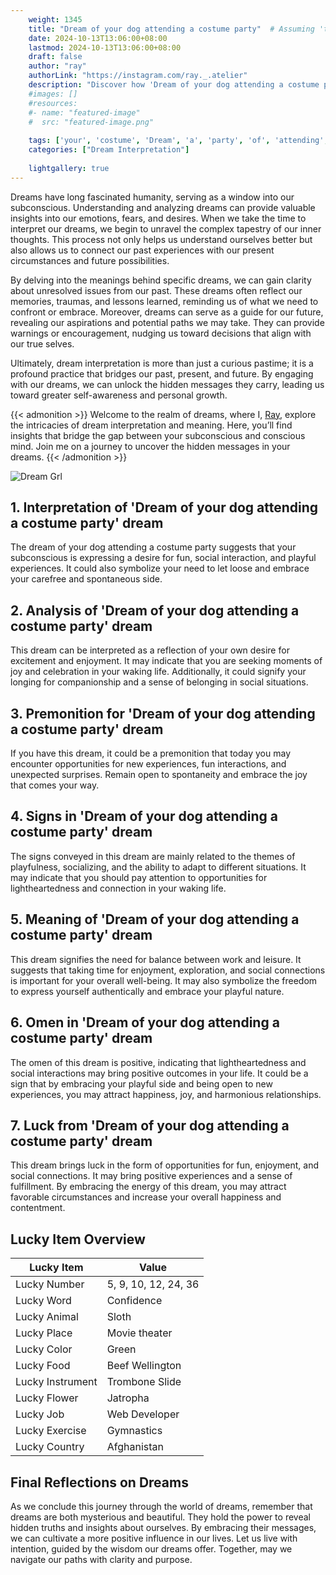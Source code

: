 ```yaml
---
    weight: 1345
    title: "Dream of your dog attending a costume party"  # Assuming 'title' column exists
    date: 2024-10-13T13:06:00+08:00
    lastmod: 2024-10-13T13:06:00+08:00
    draft: false
    author: "ray"
    authorLink: "https://instagram.com/ray._.atelier"
    description: "Discover how 'Dream of your dog attending a costume party' can interpret your future and uncover its significant meanings in your life."
    #images: []
    #resources:
    #- name: "featured-image"
    #  src: "featured-image.png"
    
    tags: ['your', 'costume', 'Dream', 'a', 'party', 'of', 'attending', 'dog']
    categories: ["Dream Interpretation"]
    
    lightgallery: true
---
```

    
Dreams have long fascinated humanity, serving as a window into our subconscious. Understanding and analyzing dreams can provide valuable insights into our emotions, fears, and desires. When we take the time to interpret our dreams, we begin to unravel the complex tapestry of our inner thoughts. This process not only helps us understand ourselves better but also allows us to connect our past experiences with our present circumstances and future possibilities.

By delving into the meanings behind specific dreams, we can gain clarity about unresolved issues from our past. These dreams often reflect our memories, traumas, and lessons learned, reminding us of what we need to confront or embrace. Moreover, dreams can serve as a guide for our future, revealing our aspirations and potential paths we may take. They can provide warnings or encouragement, nudging us toward decisions that align with our true selves.

Ultimately, dream interpretation is more than just a curious pastime; it is a profound practice that bridges our past, present, and future. By engaging with our dreams, we can unlock the hidden messages they carry, leading us toward greater self-awareness and personal growth.

{{< admonition >}}
Welcome to the realm of dreams, where I, [Ray](https://instagram.com/ray._.atelier), explore the intricacies of dream interpretation and meaning. Here, you’ll find insights that bridge the gap between your subconscious and conscious mind. Join me on a journey to uncover the hidden messages in your dreams.
{{< /admonition >}}

![Dream Grl](https://cdn.pixabay.com/photo/2017/11/02/03/35/gothic-2910057_1280.jpg "Dream Grl")

## 1. Interpretation of 'Dream of your dog attending a costume party' dream
 The dream of your dog attending a costume party suggests that your subconscious is expressing a desire for fun, social interaction, and playful experiences. It could also symbolize your need to let loose and embrace your carefree and spontaneous side.

## 2. Analysis of 'Dream of your dog attending a costume party' dream
 This dream can be interpreted as a reflection of your own desire for excitement and enjoyment. It may indicate that you are seeking moments of joy and celebration in your waking life. Additionally, it could signify your longing for companionship and a sense of belonging in social situations.

## 3. Premonition for 'Dream of your dog attending a costume party' dream
 If you have this dream, it could be a premonition that today you may encounter opportunities for new experiences, fun interactions, and unexpected surprises. Remain open to spontaneity and embrace the joy that comes your way.

## 4. Signs in 'Dream of your dog attending a costume party' dream
 The signs conveyed in this dream are mainly related to the themes of playfulness, socializing, and the ability to adapt to different situations. It may indicate that you should pay attention to opportunities for lightheartedness and connection in your waking life.

## 5. Meaning of 'Dream of your dog attending a costume party' dream
 This dream signifies the need for balance between work and leisure. It suggests that taking time for enjoyment, exploration, and social connections is important for your overall well-being. It may also symbolize the freedom to express yourself authentically and embrace your playful nature.

## 6. Omen in 'Dream of your dog attending a costume party' dream
 The omen of this dream is positive, indicating that lightheartedness and social interactions may bring positive outcomes in your life. It could be a sign that by embracing your playful side and being open to new experiences, you may attract happiness, joy, and harmonious relationships.

## 7. Luck from 'Dream of your dog attending a costume party' dream
 This dream brings luck in the form of opportunities for fun, enjoyment, and social connections. It may bring positive experiences and a sense of fulfillment. By embracing the energy of this dream, you may attract favorable circumstances and increase your overall happiness and contentment.

## Lucky Item Overview
| Lucky Item          | Value              |
|---------------|--------------------|
| Lucky Number        | 5, 9, 10, 12, 24, 36  |
| Lucky Word          | Confidence |
| Lucky Animal        | Sloth |
| Lucky Place         | Movie theater     |
| Lucky Color         | Green     |
| Lucky Food          | Beef Wellington      |
| Lucky Instrument    | Trombone Slide |
| Lucky Flower        | Jatropha    |
| Lucky Job           | Web Developer       |
| Lucky Exercise      | Gymnastics  |
| Lucky Country       | Afghanistan    |


##  Final Reflections on Dreams

As we conclude this journey through the world of dreams, remember that dreams are both mysterious and beautiful. They hold the power to reveal hidden truths and insights about ourselves. By embracing their messages, we can cultivate a more positive influence in our lives. Let us live with intention, guided by the wisdom our dreams offer. Together, may we navigate our paths with clarity and purpose.

